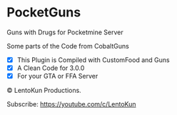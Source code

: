 # PocketGuns
Guns with Drugs for Pocketmine Server

Some parts of the Code from CobaltGuns

- [x] This Plugin is Compiled with CustomFood and Guns
- [x] A Clean Code for 3.0.0
- [x] For your GTA or FFA Server

© LentoKun Productions.

Subscribe: https://youtube.com/c/LentoKun
